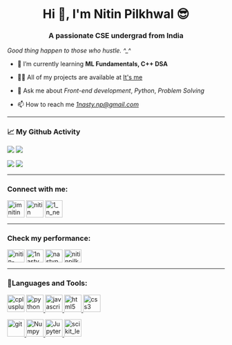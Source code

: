 <h1 align="center">Hi 👋, I'm Nitin Pilkhwal 😎</h1>
<h3 align="center">A passionate CSE undergrad from India</h3>

*Good thing happen to those who hustle. ^_^*


- 🌱 I’m currently learning **ML Fundamentals, C++ DSA**


- 👨‍💻 All of my projects are available at [It's me](https://github.com/Nitin-Pilkhwal?tab=repositories)


- 💬 Ask me about 
      *Front-end development*, *Python*, *Problem Solving*

- 📫 How to reach me *1nasty.np@gmail.com*
<hr>
<h3 align="left">📈 My Github Activity </h3>
<p>
<img src="https://github-readme-stats.vercel.app/api?username=nitin-pilkhwal&show_icons=true&theme=radical">
<img src="https://github-readme-streak-stats.herokuapp.com/?user=nitin-pilkhwal&theme=radical">
</p>
<p>
<img src="https://github-readme-stats.vercel.app/api/top-langs/?username=nitin-pilkhwal&langs_count=8&theme=radical&layout=compact">
<img src="https://github-readme-stats.vercel.app/api?username=nitin-pilkhwal&show_icons=true&locale=en&count_private=true&hide_rank=true&custom_title=My%20GitHub%20Stats&disable_animations=true&theme=radical">
</p>
<hr>

<p align="left">

<h3 align="left">Connect with me:</h3>

<a href="https://twitter.com/imnitin001" target="blank"><img align="center" src="https://www.freepnglogos.com/uploads/twitter-logo-png/twitter-bird-symbols-png-logo-0.png" alt="imnitin001" height="40" width="40" /></a>
<a href="https://linkedin.com/in/nitin-pilkhwal-41211024a/" target="blank"><img align="center" src="https://www.freepnglogos.com/uploads/linkedin-logo-design-30.png" alt="nitin pilkhwal" height="40" width="40" /></a>
<a href="https://instagram.com/1_n_near_u" target="blank"><img align="center" src="https://www.freepnglogos.com/uploads/logo-ig-png/logo-ig-instagram-new-logo-vector-download-13.png" alt="1_n_near_u" height="40" width="40" /></a>
</p>

<hr>

<h3 align="left">Check my performance:</h3>

<p align="left">
<a href="https://www.leetcode.com/nitin-pilkhwal" target="blank"><img align="center" src="https://raw.githubusercontent.com/rahuldkjain/github-profile-readme-generator/master/src/images/icons/Social/leet-code.svg" alt="nitin-pilkhwal" height="30" width="40" /></a>
<a href="https://www.hackerrank.com/1nasty_np" target="blank"><img align="center" src="https://raw.githubusercontent.com/rahuldkjain/github-profile-readme-generator/master/src/images/icons/Social/hackerrank.svg" alt="1nasty_np" height="30" width="40" /></a>
<a href="https://www.codechef.com/users/nastynp1" target="blank"><img align="center" src="https://cdn.jsdelivr.net/npm/simple-icons@3.1.0/icons/codechef.svg" alt="nastynp1" height="30" width="40" /></a>
<a href="https://kaggle.com/nitinpilkhwal" target="blank"><img align="center" src="https://raw.githubusercontent.com/rahuldkjain/github-profile-readme-generator/master/src/images/icons/Social/kaggle.svg" alt="nitinpilkhwal" height="30" width="40" /></a>
</p>

<hr>

<h3 align="left">📌Languages and Tools:</h3>

<p align="left">
<a href="https://www.w3schools.com/cpp/" target="_blank" rel="noreferrer"> <img src="https://skills.thijs.gg/icons?i=cpp&theme=light" alt="cplusplus" width="40" height="40"/></a>
<a href="https://www.python.org" target="_blank" rel="noreferrer"> <img src="https://skills.thijs.gg/icons?i=python&theme=light" alt="python" width="40" height="40"/> </a>
<a href="https://developer.mozilla.org/en-US/docs/Web/JavaScript" target="_blank" rel="noreferrer"> <img src="https://skills.thijs.gg/icons?i=js&theme=light" alt="javascript" width="40" height="40"/> </a>
<a href="https://www.w3.org/html/" target="_blank" rel="noreferrer"> <img src="https://skills.thijs.gg/icons?i=html&theme=light" alt="html5" width="40" height="40"/> </a>
<a href="https://www.w3schools.com/css/" target="_blank" rel="noreferrer"> <img src="https://skills.thijs.gg/icons?i=css&theme=light" alt="css3" width="40" height="40"/> </a>
</p>

<p align="left">
<a href="https://git-scm.com/" target="_blank" rel="noreferrer"> <img src="https://www.vectorlogo.zone/logos/git-scm/git-scm-icon.svg" alt="git" width="40" height="40"/> </a>
<a href="https://www.numpy.org" target="_blank" rel="noreferrer"> <img src="https://www.vectorlogo.zone/logos/numpy/numpy-icon.svg" alt="Numpy" width="40" height="40"/> </a>
<a href="https://jupyter.org/" target="_blank" rel="noreferrer"> <img src="https://www.vectorlogo.zone/logos/jupyter/jupyter-icon.svg" alt="Jupyter" width="40" height="40"/> </a>
<a href="https://scikit-learn.org/" target="_blank" rel="noreferrer"> <img src="https://upload.wikimedia.org/wikipedia/commons/0/05/Scikit_learn_logo_small.svg" alt="scikit_learn" width="40" height="40"/> </a>
</p>

